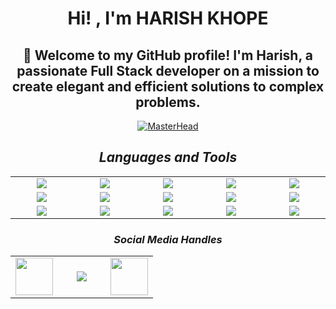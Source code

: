<div align = "center">

# Hi! , I'm HARISH KHOPE

<h2>👋 Welcome to my GitHub profile! I'm Harish, a passionate Full Stack developer on a mission to create elegant and efficient solutions to complex problems. </h2>


[![MasterHead](https://developers.giphy.com/branch/master/static/api-512d36c09662682717108a38bbb5c57d.gif)](https://rishavchanda.io)

<!-- **Languages and Tools**:

<p align="center">
<img src="https://skillicons.dev/icons?i=cpp,html,css,javascript,react,nodejs,mysql,vscode,markdown,git,github,vercel,tailwind,bootstrap">
</p> -->




<h2 align='center'><i>Languages and Tools</i></h2>

<table width="400">
<tr>
    <td align='center' width="190">
        <img src="https://skillicons.dev/icons?i=cpp">
    </td>
    <td align='center' width="190">
        <img src="https://skillicons.dev/icons?i=html">
    </td>
    <td align='center' width="190">
        <img src="https://skillicons.dev/icons?i=css">
    </td>
     <td align='center' width="190">
        <img src="https://skillicons.dev/icons?i=javascript">
    </td>
    <td align='center'  width="190">
        <img src="https://skillicons.dev/icons?i=react">
    </td>
</tr>
<tr>
    <td align='center' width="190">
        <img src="https://skillicons.dev/icons?i=nodejs">
    </td>
    <td align='center' width="190">
        <img src="https://skillicons.dev/icons?i=mysql">
    </td>
     <td align='center' width="190">
        <img src="https://skillicons.dev/icons?i=vscode">
    </td>
    <td align='center' width="190">
        <img src="https://skillicons.dev/icons?i=markdown">
    </td>
    <td align='center'>
        <img src="https://skillicons.dev/icons?i=git">
    </td>
</tr>
<tr>
    <td align='center'>
        <img src="https://skillicons.dev/icons?i=github">
    </td>
    <td align='center'>
        <img src="https://skillicons.dev/icons?i=vercel">
    </td>
    <td align='center'>
        <img src="https://skillicons.dev/icons?i=tailwind">
    </td>
    <td align='center'>
        <img src="https://skillicons.dev/icons?i=bootstrap">
    </td>
    <td align='center'>
        <img src="https://skillicons.dev/icons?i=netlify">
    </td>
</tr>
</table>


<!-- </div>
<div align = "center">

**Connect with me**:

[![Linkedin Badge](./img/linkedin.png)](https://www.linkedin.com/in/harishkhope/ "Connect on LinkedIn")
[![Instagram Badge](./img/instagram.png)](https://www.instagram.com/_harry__k/ "Connect on Isntagram")
[![Gmail Badge](./img/google.png)](mailto:harishkhope89@gmail.com "Connect via Email")

![userview](https://komarev.com/ghpvc/?username=harishkhope&label=Profile%20views&color=0e75b6&style=flat)
</div> -->


<h3 align='center'><i>Social Media Handles</i></h3>
<p align='center'>
 
<table width="200" align='center'>
<tr>
    <td align='center' width="60">
        <a href="https://twitter.com/khope_harish"><img src="https://skillicons.dev/icons?i=twitter" width="60"></a>
    </td>
    <td align='center' width="60">
        <a href="https://instagram.com/_harry__k?igshid=MzNlNGNkZWQ4Mg=="><img src="https://skillicons.dev/icons?i=instagram"></a>
    </td>
    <td align='center' width="60">
        <a href="https://www.linkedin.com/in/harishkhope"><img src="https://skillicons.dev/icons?i=linkedin" width="60"></a>
    </td>
</tr>
</table>

</p>

